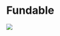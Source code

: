 # Fundable
<img src="https://github.com/chaajae/Fundable/assets/137244332/f4323f9e-a36d-4c59-9e71-5b8e77e01fcf">

